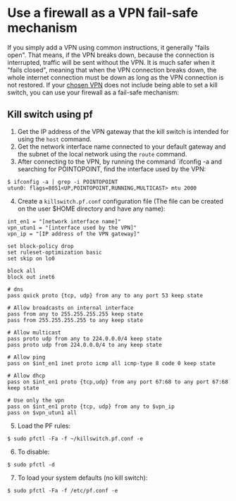 # Use a firewall as a VPN fail-safe mechanism

If you simply add a VPN using common instructions, it generally "fails open". That means, if the VPN breaks down, 
because the connection is interrupted, traffic will be sent without the VPN. It is much safer when it "fails closed", 
meaning that when the VPN connection breaks down, the whole internet connection must be down as long as the VPN 
connection is not restored. If your [chosen VPN](vpn.md) does not include being able to 
set a kill switch, you can use your firewall as a fail-safe mechanism:

## Kill switch using pf

1. Get the IP address of the VPN gateway that the kill switch is intended for using the `host` command.
2. Get the network interface name connected to your default gateway and the subnet of the local network using the 
`route` command.
3. After connecting to the VPN, by running the command `ifconfig -a and searching for POINTOPOINT, find the interface used by the VPN:

```text
$ ifconfig -a | grep -i POINTOPOINT
utun0: flags=8051<UP,POINTOPOINT,RUNNING,MULTICAST> mtu 2000
```

4. Create a `killswitch.pf.conf` configuration file (The file can be created on the user $HOME directory and have any name):

```text
int_en1 = "[network interface name]"
vpn_utun1 = "[interface used by the VPN]"
vpn_ip = "[IP address of the VPN gateway]"

set block-policy drop
set ruleset-optimization basic
set skip on lo0

block all
block out inet6

# dns
pass quick proto {tcp, udp} from any to any port 53 keep state

# Allow broadcasts on internal interface
pass from any to 255.255.255.255 keep state
pass from 255.255.255.255 to any keep state

# Allow multicast
pass proto udp from any to 224.0.0.0/4 keep state
pass proto udp from 224.0.0.0/4 to any keep state

# Allow ping
pass on $int_en1 inet proto icmp all icmp-type 8 code 0 keep state

# Allow dhcp
pass on $int_en1 proto {tcp,udp} from any port 67:68 to any port 67:68 keep state

# Use only the vpn
pass on $int_en1 proto {tcp, udp} from any to $vpn_ip
pass on $vpn_utun1 all
```

5. Load the PF rules:

```text
$ sudo pfctl -Fa -f ~/killswitch.pf.conf -e
```

6. To disable:

```text
$ sudo pfctl -d
```

7. To load your system defaults (no kill switch):

```text
$ sudo pfctl -Fa -f /etc/pf.conf -e
```
